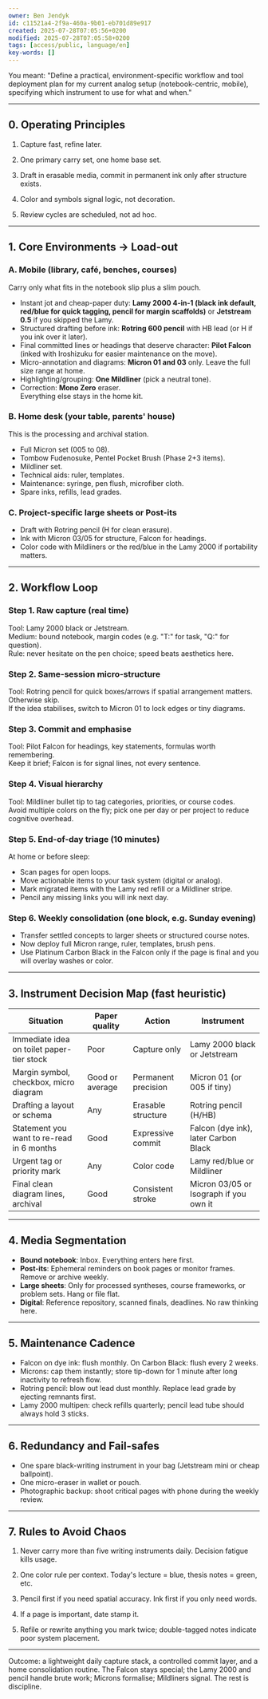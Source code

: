 ```yaml
---
owner: Ben Jendyk
id: c11521a4-2f9a-460a-9b01-eb701d89e917
created: 2025-07-28T07:05:56+0200
modified: 2025-07-28T07:05:58+0200
tags: [access/public, language/en]
key-words: []
---
```


You meant: "Define a practical, environment-specific workflow and tool deployment plan for my current analog setup (notebook-centric, mobile), specifying which instrument to use for what and when."

* * *

## 0. Operating Principles

1. Capture fast, refine later.

2. One primary carry set, one home base set.

3. Draft in erasable media, commit in permanent ink only after structure exists.

4. Color and symbols signal logic, not decoration.

5. Review cycles are scheduled, not ad hoc.

* * *

## 1. Core Environments → Load-out

### A. Mobile (library, café, benches, courses)

Carry only what fits in the notebook slip plus a slim pouch.

- Instant jot and cheap-paper duty: **Lamy 2000 4-in-1 (black ink default, red/blue for quick tagging, pencil for margin scaffolds)** or **Jetstream 0.5** if you skipped the Lamy.
- Structured drafting before ink: **Rotring 600 pencil** with HB lead (or H if you ink over it later).
- Final committed lines or headings that deserve character: **Pilot Falcon** (inked with Iroshizuku for easier maintenance on the move).
- Micro-annotation and diagrams: **Micron 01 and 03** only. Leave the full size range at home.
- Highlighting/grouping: **One Mildliner** (pick a neutral tone).
- Correction: **Mono Zero** eraser.  
Everything else stays in the home kit.

### B. Home desk (your table, parents' house)

This is the processing and archival station.

- Full Micron set (005 to 08).
- Tombow Fudenosuke, Pentel Pocket Brush (Phase 2+3 items).
- Mildliner set.
- Technical aids: ruler, templates.
- Maintenance: syringe, pen flush, microfiber cloth.
- Spare inks, refills, lead grades.

### C. Project-specific large sheets or Post-its

- Draft with Rotring pencil (H for clean erasure).
- Ink with Micron 03/05 for structure, Falcon for headings.
- Color code with Mildliners or the red/blue in the Lamy 2000 if portability matters.
* * *

## 2. Workflow Loop

### Step 1. Raw capture (real time)

Tool: Lamy 2000 black or Jetstream.  
Medium: bound notebook, margin codes (e.g. "T:" for task, "Q:" for question).  
Rule: never hesitate on the pen choice; speed beats aesthetics here.

### Step 2. Same-session micro-structure

Tool: Rotring pencil for quick boxes/arrows if spatial arrangement matters. Otherwise skip.  
If the idea stabilises, switch to Micron 01 to lock edges or tiny diagrams.

### Step 3. Commit and emphasise

Tool: Pilot Falcon for headings, key statements, formulas worth remembering.  
Keep it brief; Falcon is for signal lines, not every sentence.

### Step 4. Visual hierarchy

Tool: Mildliner bullet tip to tag categories, priorities, or course codes.  
Avoid multiple colors on the fly; pick one per day or per project to reduce cognitive overhead.

### Step 5. End-of-day triage (10 minutes)

At home or before sleep:

- Scan pages for open loops.
- Move actionable items to your task system (digital or analog).
- Mark migrated items with the Lamy red refill or a Mildliner stripe.
- Pencil any missing links you will ink next day.

### Step 6. Weekly consolidation (one block, e.g. Sunday evening)

- Transfer settled concepts to larger sheets or structured course notes.
- Now deploy full Micron range, ruler, templates, brush pens.
- Use Platinum Carbon Black in the Falcon only if the page is final and you will overlay washes or color.
* * *

## 3. Instrument Decision Map (fast heuristic)

| Situation | Paper quality | Action | Instrument | 
| ---- | ---- | ---- | ----  |
| Immediate idea on toilet paper-tier stock | Poor | Capture only | Lamy 2000 black or Jetstream | 
| Margin symbol, checkbox, micro diagram | Good or average | Permanent precision | Micron 01 (or 005 if tiny) | 
| Drafting a layout or schema | Any | Erasable structure | Rotring pencil (H/HB) | 
| Statement you want to re-read in 6 months | Good | Expressive commit | Falcon (dye ink), later Carbon Black | 
| Urgent tag or priority mark | Any | Color code | Lamy red/blue or Mildliner | 
| Final clean diagram lines, archival | Good | Consistent stroke | Micron 03/05 or Isograph if you own it | 

* * *

## 4. Media Segmentation

- **Bound notebook**: Inbox. Everything enters here first.
- **Post-its**: Ephemeral reminders on book pages or monitor frames. Remove or archive weekly.
- **Large sheets**: Only for processed syntheses, course frameworks, or problem sets. Hang or file flat.
- **Digital**: Reference repository, scanned finals, deadlines. No raw thinking here.
* * *

## 5. Maintenance Cadence

- Falcon on dye ink: flush monthly. On Carbon Black: flush every 2 weeks.
- Microns: cap them instantly; store tip-down for 1 minute after long inactivity to refresh flow.
- Rotring pencil: blow out lead dust monthly. Replace lead grade by ejecting remnants first.
- Lamy 2000 multipen: check refills quarterly; pencil lead tube should always hold 3 sticks.
* * *

## 6. Redundancy and Fail-safes

- One spare black-writing instrument in your bag (Jetstream mini or cheap ballpoint).
- One micro-eraser in wallet or pouch.
- Photographic backup: shoot critical pages with phone during the weekly review.
* * *

## 7. Rules to Avoid Chaos

1. Never carry more than five writing instruments daily. Decision fatigue kills usage.

2. One color rule per context. Today's lecture = blue, thesis notes = green, etc.

3. Pencil first if you need spatial accuracy. Ink first if you only need words.

4. If a page is important, date stamp it.

5. Refile or rewrite anything you mark twice; double-tagged notes indicate poor system placement.

* * *

Outcome: a lightweight daily capture stack, a controlled commit layer, and a home consolidation routine. The Falcon stays special; the Lamy 2000 and pencil handle brute work; Microns formalise; Mildliners signal. The rest is discipline.